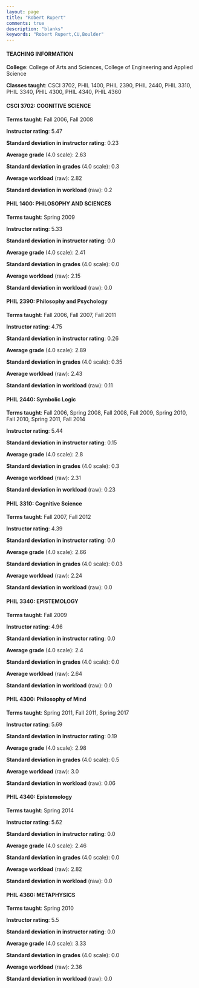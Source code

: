 ```yaml
---
layout: page
title: "Robert Rupert" 
comments: true
description: "blanks"
keywords: "Robert Rupert,CU,Boulder"
---
```

<head>
<script src="https://ajax.googleapis.com/ajax/libs/jquery/2.1.3/jquery.min.js"></script>
<script src="https://dl.dropboxusercontent.com/s/pc42nxpaw1ea4o9/highcharts.js?dl=0"></script>
<!-- <script src="../assets/js/highcharts.js"></script> -->
<style type="text/css">@font-face {
	font-family: "Bebas Neue";
	src: url(https://www.filehosting.org/file/details/544349/BebasNeue Regular.otf) format("opentype");
	}
	h1.Bebas { 
		font-family: "Bebas Neue", Verdana, Tahoma;
	}
</style>
</head>
	   
#### TEACHING INFORMATION

**College**: College of Arts and Sciences, College of Engineering and Applied Science

**Classes taught**: CSCI 3702, PHIL 1400, PHIL 2390, PHIL 2440, PHIL 3310, PHIL 3340, PHIL 4300, PHIL 4340, PHIL 4360

#### CSCI 3702: COGNITIVE SCIENCE

**Terms taught**: Fall 2006, Fall 2008

**Instructor rating**: 5.47

**Standard deviation in instructor rating**: 0.23

**Average grade** (4.0 scale): 2.63

**Standard deviation in grades** (4.0 scale): 0.3

**Average workload** (raw): 2.82

**Standard deviation in workload** (raw): 0.2

#### PHIL 1400: PHILOSOPHY AND SCIENCES

**Terms taught**: Spring 2009

**Instructor rating**: 5.33

**Standard deviation in instructor rating**: 0.0

**Average grade** (4.0 scale): 2.41

**Standard deviation in grades** (4.0 scale): 0.0

**Average workload** (raw): 2.15

**Standard deviation in workload** (raw): 0.0

#### PHIL 2390: Philosophy and Psychology

**Terms taught**: Fall 2006, Fall 2007, Fall 2011

**Instructor rating**: 4.75

**Standard deviation in instructor rating**: 0.26

**Average grade** (4.0 scale): 2.89

**Standard deviation in grades** (4.0 scale): 0.35

**Average workload** (raw): 2.43

**Standard deviation in workload** (raw): 0.11

#### PHIL 2440: Symbolic Logic

**Terms taught**: Fall 2006, Spring 2008, Fall 2008, Fall 2009, Spring 2010, Fall 2010, Spring 2011, Fall 2014

**Instructor rating**: 5.44

**Standard deviation in instructor rating**: 0.15

**Average grade** (4.0 scale): 2.8

**Standard deviation in grades** (4.0 scale): 0.3

**Average workload** (raw): 2.31

**Standard deviation in workload** (raw): 0.23

#### PHIL 3310: Cognitive Science

**Terms taught**: Fall 2007, Fall 2012

**Instructor rating**: 4.39

**Standard deviation in instructor rating**: 0.0

**Average grade** (4.0 scale): 2.66

**Standard deviation in grades** (4.0 scale): 0.03

**Average workload** (raw): 2.24

**Standard deviation in workload** (raw): 0.0

#### PHIL 3340: EPISTEMOLOGY

**Terms taught**: Fall 2009

**Instructor rating**: 4.96

**Standard deviation in instructor rating**: 0.0

**Average grade** (4.0 scale): 2.4

**Standard deviation in grades** (4.0 scale): 0.0

**Average workload** (raw): 2.64

**Standard deviation in workload** (raw): 0.0

#### PHIL 4300: Philosophy of Mind

**Terms taught**: Spring 2011, Fall 2011, Spring 2017

**Instructor rating**: 5.69

**Standard deviation in instructor rating**: 0.19

**Average grade** (4.0 scale): 2.98

**Standard deviation in grades** (4.0 scale): 0.5

**Average workload** (raw): 3.0

**Standard deviation in workload** (raw): 0.06

#### PHIL 4340: Epistemology

**Terms taught**: Spring 2014

**Instructor rating**: 5.62

**Standard deviation in instructor rating**: 0.0

**Average grade** (4.0 scale): 2.46

**Standard deviation in grades** (4.0 scale): 0.0

**Average workload** (raw): 2.82

**Standard deviation in workload** (raw): 0.0

#### PHIL 4360: METAPHYSICS

**Terms taught**: Spring 2010

**Instructor rating**: 5.5

**Standard deviation in instructor rating**: 0.0

**Average grade** (4.0 scale): 3.33

**Standard deviation in grades** (4.0 scale): 0.0

**Average workload** (raw): 2.36

**Standard deviation in workload** (raw): 0.0


